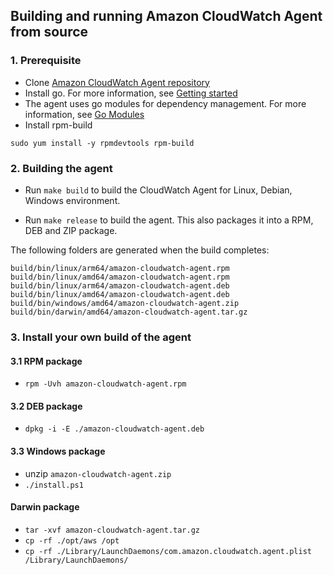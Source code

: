 ## Building and running Amazon CloudWatch Agent from source
### 1. Prerequisite
* Clone [Amazon CloudWatch Agent repository](https://github.com/aws/amazon-cloudwatch-agent.git)
* Install go. For more information, see [Getting started](https://golang.org/doc/install)
* The agent uses go modules for dependency management. For more information, see [Go Modules](https://github.com/golang/go/wiki/Modules)
* Install rpm-build
```
sudo yum install -y rpmdevtools rpm-build
```

### 2. Building the agent

* Run `make build` to build the CloudWatch Agent for Linux, Debian, Windows environment.

* Run `make release` to build the agent. This also packages it into a RPM, DEB and ZIP package.

The following folders are generated when the build completes:
```
build/bin/linux/arm64/amazon-cloudwatch-agent.rpm
build/bin/linux/amd64/amazon-cloudwatch-agent.rpm
build/bin/linux/arm64/amazon-cloudwatch-agent.deb
build/bin/linux/amd64/amazon-cloudwatch-agent.deb
build/bin/windows/amd64/amazon-cloudwatch-agent.zip
build/bin/darwin/amd64/amazon-cloudwatch-agent.tar.gz
```

### 3. Install your own build of the agent
#### 3.1 RPM package
* `rpm -Uvh amazon-cloudwatch-agent.rpm`
   
#### 3.2 DEB package
* `dpkg -i -E ./amazon-cloudwatch-agent.deb`

#### 3.3 Windows package
* unzip `amazon-cloudwatch-agent.zip`
* `./install.ps1`

#### Darwin package
* `tar -xvf amazon-cloudwatch-agent.tar.gz`
* `cp -rf ./opt/aws /opt`
* `cp -rf ./Library/LaunchDaemons/com.amazon.cloudwatch.agent.plist /Library/LaunchDaemons/`
